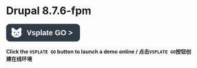 # Drupal 8.7.6-fpm

<a href="https://www.vsplate.com/?docker-compose=https://github.com/vsplate/dcenvs/drupal/8.7.6-fpm"><img alt="VSPLATE GO" src="https://raw.githubusercontent.com/vsplate/images/master/vsgo_btn.png" width="200px"></a>

**Click the `VSPLATE GO` button to launch a demo online / 点击`VSPLATE GO`按钮创建在线环境**